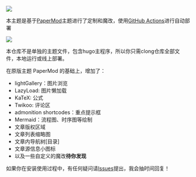 ![](https://raw.githubusercontent.com/moxv/PaperMod-seersu/8b15ebc34847b1e86ed9a5c30cdc5ec7ca0e2442/static/img/TinySnap-2023-03-07-17.02.28.png)

本主题是基于[PaperMod](https://github.com/adityatelange/hugo-PaperMod/)主题进行了定制和魔改，使用[GitHub Actions](https://github.com/features/actions)进行自动部署

![](https://github.com/moxv/PaperMod-seersu/blob/main/static/img/TinySnap-2023-03-07-17.19.06.png?raw=true)


本仓库不是单独的主题文件，包含hugo主程序，所以你只需clong仓库全部文件，本地运行或线上部署。

在原版主题 PaperMod 的基础上，增加了：

- lightGallery：图片浏览
- LazyLoad: 图片懒加载
- KaTeX: 公式
- Twikoo: 评论区
- admonition shortcodes：重点提示框
- Mermaid：流程图、时序图等绘制
- 文章版权区域
- 文章列表缩略图
- 文章内导航树[目录]
- 文章源信息小图标
- 以及一些自定义的魔改**待你发现**


如果你在安装使用过程中，有任何疑问请[Issues](https://github.com/moxv/PaperMod-seersu/issues/new/choose)提出，我会抽时间回复！
